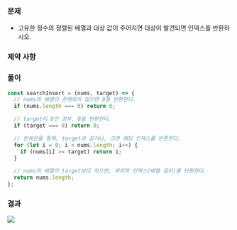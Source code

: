 ### 문제

- 고유한 정수의 정렬된 배열과 대상 값이 주어지면 대상이 발견되면 인덱스를 반환하시오.

### 제약 사항

### 풀이

```js
const searchInsert = (nums, target) => {
  // nums의 배열이 존재하지 않으면 0을 반환한다.
  if (nums.length === 0) return 0;

  // target이 0인 경우, 0을 반환한다.
  if (target === 0) return 0;

  // 반복문을 통해, target과 같거나, 크면 해당 인덱스를 반환한다.
  for (let i = 0; i < nums.length; i++) {
    if (nums[i] >= target) return i;
  }

  // nums의 배열이 target보다 작으면, 마지막 인덱스(배열 길이)를 반환한다.
  return nums.length;
};
```

### 결과

![](https://user-images.githubusercontent.com/42952358/131106337-65fbb738-0863-4f74-9416-edc91960cc1a.png)
